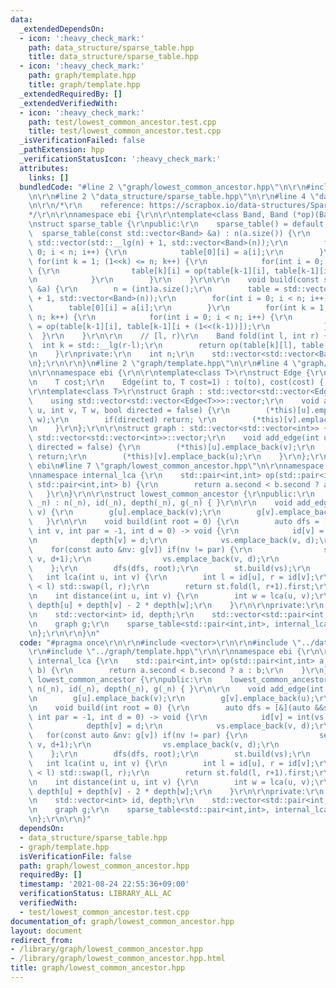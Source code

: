 ```yaml
---
data:
  _extendedDependsOn:
  - icon: ':heavy_check_mark:'
    path: data_structure/sparse_table.hpp
    title: data_structure/sparse_table.hpp
  - icon: ':heavy_check_mark:'
    path: graph/template.hpp
    title: graph/template.hpp
  _extendedRequiredBy: []
  _extendedVerifiedWith:
  - icon: ':heavy_check_mark:'
    path: test/lowest_common_ancestor.test.cpp
    title: test/lowest_common_ancestor.test.cpp
  _isVerificationFailed: false
  _pathExtension: hpp
  _verificationStatusIcon: ':heavy_check_mark:'
  attributes:
    links: []
  bundledCode: "#line 2 \"graph/lowest_common_ancestor.hpp\"\n\r\n#include <vector>\r\
    \n\r\n#line 2 \"data_structure/sparse_table.hpp\"\n\r\n#line 4 \"data_structure/sparse_table.hpp\"\
    \n\r\n/*\r\n    reference: https://scrapbox.io/data-structures/Sparse_Table\r\n\
    */\r\n\r\nnamespace ebi {\r\n\r\ntemplate<class Band, Band (*op)(Band, Band)>\r\
    \nstruct sparse_table {\r\npublic:\r\n    sparse_table() = default;\r\n\r\n  \
    \  sparse_table(const std::vector<Band> &a) : n(a.size()) {\r\n        table =\
    \ std::vector(std::__lg(n) + 1, std::vector<Band>(n));\r\n        for(int i =\
    \ 0; i < n; i++) {\r\n            table[0][i] = a[i];\r\n        }\r\n       \
    \ for(int k = 1; (1<<k) <= n; k++) {\r\n            for(int i = 0; i < n; i++)\
    \ {\r\n                table[k][i] = op(table[k-1][i], table[k-1][i + (1<<(k-1))]);\r\
    \n            }\r\n        }\r\n    }\r\n\r\n    void build(const std::vector<Band>\
    \ &a) {\r\n        n = (int)a.size();\r\n        table = std::vector(std::__lg(n)\
    \ + 1, std::vector<Band>(n));\r\n        for(int i = 0; i < n; i++) {\r\n    \
    \        table[0][i] = a[i];\r\n        }\r\n        for(int k = 1; (1<<k) <=\
    \ n; k++) {\r\n            for(int i = 0; i < n; i++) {\r\n                table[k][i]\
    \ = op(table[k-1][i], table[k-1][i + (1<<(k-1))]);\r\n            }\r\n      \
    \  }\r\n    }\r\n\r\n    // [l, r)\r\n    Band fold(int l, int r) {\r\n      \
    \  int k = std::__lg(r-l);\r\n        return op(table[k][l], table[k][r-(1<<k)]);\r\
    \n    }\r\nprivate:\r\n    int n;\r\n    std::vector<std::vector<Band>> table;\r\
    \n};\r\n\r\n}\n#line 2 \"graph/template.hpp\"\n\r\n#line 4 \"graph/template.hpp\"\
    \n\r\nnamespace ebi {\r\n\r\ntemplate<class T>\r\nstruct Edge {\r\n    int to;\r\
    \n    T cost;\r\n    Edge(int to, T cost=1) : to(to), cost(cost) { }\r\n};\r\n\
    \r\ntemplate<class T>\r\nstruct Graph : std::vector<std::vector<Edge<T>>> {\r\n\
    \    using std::vector<std::vector<Edge<T>>>::vector;\r\n    void add_edge(int\
    \ u, int v, T w, bool directed = false) {\r\n        (*this)[u].emplace_back(v,\
    \ w);\r\n        if(directed) return; \r\n        (*this)[v].emplace_back(u, w);\r\
    \n    }\r\n};\r\n\r\nstruct graph : std::vector<std::vector<int>> {\r\n    using\
    \ std::vector<std::vector<int>>::vector;\r\n    void add_edge(int u, int v, bool\
    \ directed = false) {\r\n        (*this)[u].emplace_back(v);\r\n        if(directed)\
    \ return;\r\n        (*this)[v].emplace_back(u);\r\n    }\r\n};\r\n\r\n} // namespace\
    \ ebi\n#line 7 \"graph/lowest_common_ancestor.hpp\"\n\r\nnamespace ebi {\r\n\r\
    \nnamespace internal_lca {\r\n    std::pair<int,int> op(std::pair<int,int> a,\
    \ std::pair<int,int> b) {\r\n        return a.second < b.second ? a : b;\r\n \
    \   }\r\n}\r\n\r\nstruct lowest_common_ancestor {\r\npublic:\r\n    lowest_common_ancestor(int\
    \ _n) : n(_n), id(_n), depth(_n), g(_n) { }\r\n\r\n    void add_edge(int u, int\
    \ v) {\r\n        g[u].emplace_back(v);\r\n        g[v].emplace_back(u);\r\n \
    \   }\r\n\r\n    void build(int root = 0) {\r\n        auto dfs = [&](auto &&self,\
    \ int v, int par = -1, int d = 0) -> void {\r\n            id[v] = int(vs.size());\r\
    \n            depth[v] = d;\r\n            vs.emplace_back(v, d);\r\n        \
    \    for(const auto &nv: g[v]) if(nv != par) {\r\n                self(self, nv,\
    \ v, d+1);\r\n                vs.emplace_back(v, d);\r\n            }\r\n    \
    \    };\r\n        dfs(dfs, root);\r\n        st.build(vs);\r\n    }\r\n\r\n \
    \   int lca(int u, int v) {\r\n        int l = id[u], r = id[v];\r\n        if(r\
    \ < l) std::swap(l, r);\r\n        return st.fold(l, r+1).first;\r\n    }\r\n\r\
    \n    int distance(int u, int v) {\r\n        int w = lca(u, v);\r\n        return\
    \ depth[u] + depth[v] - 2 * depth[w];\r\n    }\r\n\r\nprivate:\r\n    int n;\r\
    \n    std::vector<int> id, depth;\r\n    std::vector<std::pair<int,int>> vs;\r\
    \n    graph g;\r\n    sparse_table<std::pair<int,int>, internal_lca::op> st;\r\
    \n};\r\n\r\n}\n"
  code: "#pragma once\r\n\r\n#include <vector>\r\n\r\n#include \"../data_structure/sparse_table.hpp\"\
    \r\n#include \"../graph/template.hpp\"\r\n\r\nnamespace ebi {\r\n\r\nnamespace\
    \ internal_lca {\r\n    std::pair<int,int> op(std::pair<int,int> a, std::pair<int,int>\
    \ b) {\r\n        return a.second < b.second ? a : b;\r\n    }\r\n}\r\n\r\nstruct\
    \ lowest_common_ancestor {\r\npublic:\r\n    lowest_common_ancestor(int _n) :\
    \ n(_n), id(_n), depth(_n), g(_n) { }\r\n\r\n    void add_edge(int u, int v) {\r\
    \n        g[u].emplace_back(v);\r\n        g[v].emplace_back(u);\r\n    }\r\n\r\
    \n    void build(int root = 0) {\r\n        auto dfs = [&](auto &&self, int v,\
    \ int par = -1, int d = 0) -> void {\r\n            id[v] = int(vs.size());\r\n\
    \            depth[v] = d;\r\n            vs.emplace_back(v, d);\r\n         \
    \   for(const auto &nv: g[v]) if(nv != par) {\r\n                self(self, nv,\
    \ v, d+1);\r\n                vs.emplace_back(v, d);\r\n            }\r\n    \
    \    };\r\n        dfs(dfs, root);\r\n        st.build(vs);\r\n    }\r\n\r\n \
    \   int lca(int u, int v) {\r\n        int l = id[u], r = id[v];\r\n        if(r\
    \ < l) std::swap(l, r);\r\n        return st.fold(l, r+1).first;\r\n    }\r\n\r\
    \n    int distance(int u, int v) {\r\n        int w = lca(u, v);\r\n        return\
    \ depth[u] + depth[v] - 2 * depth[w];\r\n    }\r\n\r\nprivate:\r\n    int n;\r\
    \n    std::vector<int> id, depth;\r\n    std::vector<std::pair<int,int>> vs;\r\
    \n    graph g;\r\n    sparse_table<std::pair<int,int>, internal_lca::op> st;\r\
    \n};\r\n\r\n}"
  dependsOn:
  - data_structure/sparse_table.hpp
  - graph/template.hpp
  isVerificationFile: false
  path: graph/lowest_common_ancestor.hpp
  requiredBy: []
  timestamp: '2021-08-24 22:55:36+09:00'
  verificationStatus: LIBRARY_ALL_AC
  verifiedWith:
  - test/lowest_common_ancestor.test.cpp
documentation_of: graph/lowest_common_ancestor.hpp
layout: document
redirect_from:
- /library/graph/lowest_common_ancestor.hpp
- /library/graph/lowest_common_ancestor.hpp.html
title: graph/lowest_common_ancestor.hpp
---
```


